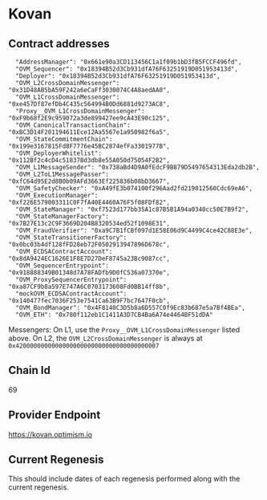 # Kovan

## Contract addresses
```
  "AddressManager": "0x661e90a3CD113456C1a1f09b1bD3fB5FCCF496fd",
  "OVM_Sequencer": "0x18394B52d3Cb931dfA76F63251919D051953413d",
  "Deployer": "0x18394B52d3Cb931dfA76F63251919D051953413d",
  "OVM_L2CrossDomainMessenger": "0x31D48AB5bA59F242a6eCaFf3030074C4A8aedAA0",
  "OVM_L1CrossDomainMessenger": "0xe457Df87efDb4C435c564994B0Dd6881d9273AC8",
  "Proxy__OVM_L1CrossDomainMessenger": "0xF9b68f2E9c959072a3de899427ee9cA43E90c125",
  "OVM_CanonicalTransactionChain": "0xBC3D14F201194611Ece12Aa5567e1a950982f6a5",
  "OVM_StateCommitmentChain": "0x199e3167815Fd8F7776e45BC2874efFa3301977B",
  "OVM_DeployerWhitelist": "0x112Bf2c4cD4c51837Bd3db8e55A050d75054F2B2",
  "OVM_L1MessageSender": "0x738aBd4D9A0fEdcF9B879D5497654313Eda2db2B",
  "OVM_L2ToL1MessagePasser": "0xfC64d95E2d8B0b09AFd3663Ef225836b08bD3667",
  "OVM_SafetyChecker": "0xA49fE3b074100f296Aad2fd219012560Cdc69eA6",
  "OVM_ExecutionManager": "0xf226E579003311C0F7fA40E4460A76F5f08FDf82",
  "OVM_StateManager": "0xf7523d177bb35A1c87B5B1A94a0340cc50E7B9f2",
  "OVM_StateManagerFactory": "0x7B27E13c2C9F3669D204B8320534ed52f1098E31",
  "OVM_FraudVerifier": "0xa9C7B1fCBf097d1E58E06d9C4499C4ce42C88E3e",
  "OVM_StateTransitionerFactory": "0x0bc03b4df128fFD28eb72F0502913947896D678c",
  "OVM_ECDSAContractAccount": "0x8dA9424EC1626E1F8E7D27DeF8745a23Bc9087cc",
  "OVM_SequencerEntrypoint": "0x918888349B01348d7A78FADfb9D0fC536a07370e",
  "OVM_ProxySequencerEntrypoint": "0xa87CF9b8a597E747A6C0703173608Fd0BB14ff8b",
  "mockOVM_ECDSAContractAccount": "0x140477fec7036F253e7541Ca63B9F7bc7647F0cb",
  "OVM_BondManager": "0x4F8140C3D5b8a6D557C0f9Ec83b687e5a7Bf4BEa",
  "OVM_ETH": "0x780f112eb1C1411A3D7CB4Ba6A74e4464BF51dDA"
```
Messengers:
On L1, use the `Proxy__OVM_L1CrossDomainMessenger` listed above. 
On L2, the `OVM_L2CrossDomainMessenger` is always at `0x4200000000000000000000000000000000000007`

## Chain Id
69

## Provider Endpoint

https://kovan.optimism.io

## Current Regenesis

This should include dates of each regenesis performed along with
the current regenesis.
